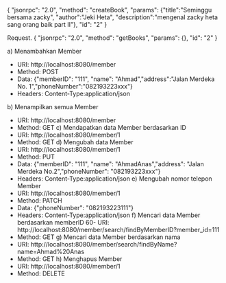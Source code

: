{ "jsonrpc": "2.0", "method": "createBook", "params": {"title":"Seminggu bersama zacky", "author":"Jeki Heta", "description":"mengenal zacky heta sang orang baik part II"}, "id": "2"
}

Request. { "jsonrpc": "2.0", "method": "getBooks", "params": {}, "id": "2"
}

a) Menambahkan Member
- URI: http://localhost:8080/member
- Method: POST
- Data:
  {"memberID": "111", "name": "Ahmad","address":"Jalan Merdeka No. 1","phoneNumber":"082193223xxx"}
- Headers: Content-Type:application/json

b) Menampilkan semua Member
- URI: http://localhost:8080/member
- Method: GET
  c) Mendapatkan data Member berdasarkan ID
- URI: http://localhost:8080/member/1
- Method: GET
  d) Mengubah data Member
- URI: http://localhost:8080/member/1
- Method: PUT
- Data:
  {"memberID": "111", "name": "AhmadAnas","address": "Jalan Merdeka No.2","phoneNumber": "082193223xxx"}
- Headers: Content-Type:application/json
  e) Mengubah nomor telepon Member
- URI: http://localhost:8080/member/1
- Method: PATCH
- Data: {"phoneNumber": "082193223111"}
- Headers: Content-Type:application/json
  f) Mencari data Member berdasarkan memberID
  60- URI:
  http://localhost:8080/member/search/findByMemberID?member_id=111
- Method: GET
  g) Mencari data Member berdasarkan nama
- URI:
  http://localhost:8080/member/search/findByName?name=Ahmad%20Anas
- Method: GET
  h) Menghapus Member
- URI: http://localhost:8080/member/1
- Method: DELETE